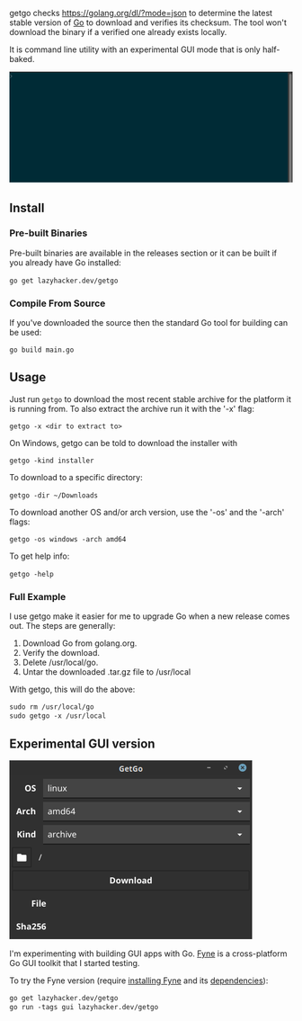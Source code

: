 getgo checks https://golang.org/dl/?mode=json to determine the latest
stable version of [Go](https://golang.org) to download and verifies its
checksum.  The tool won't download the binary if a verified one already exists
locally.

It is command line utility with an experimental GUI mode that is only
half-baked.

![animemated screenshot](getgo.gif)

## Install

### Pre-built Binaries

Pre-built binaries are available in the releases section or it can be built if
you already have Go installed:

`go get lazyhacker.dev/getgo`

### Compile From Source

If you've downloaded the source then the standard Go tool for building can be
used:

```
go build main.go
```

## Usage

Just run `getgo` to download the most recent stable archive for the platform it
is running from.  To also extract the archive run it with the '-x' flag:

```
getgo -x <dir to extract to>
```
On Windows, getgo can be told to download the installer with

```
getgo -kind installer
```

To download to a specific directory:

`getgo -dir ~/Downloads`

To download another OS and/or arch version, use the '-os' and the '-arch' flags:

```
getgo -os windows -arch amd64
```

To get help info:

`getgo -help`

### Full Example

I use getgo make it easier for me to upgrade Go when a new release comes out.
The steps are generally:

1. Download Go from golang.org.
1. Verify the download.
1. Delete /usr/local/go.
1. Untar the downloaded .tar.gz file to /usr/local

With getgo, this will do the above:

```
sudo rm /usr/local/go
sudo getgo -x /usr/local
```

## Experimental GUI version

![gui screenshot](getgo-gui.png)


I'm experimenting with building GUI apps with Go.  [Fyne](https://fyne.io) is a
cross-platform Go GUI toolkit that I started testing.

To try the Fyne version (require [installing Fyne](https://developer.fyne.io/#installing)
and its [dependencies](https://developer.fyne.io/started/#prerequisites)):

```
go get lazyhacker.dev/getgo
go run -tags gui lazyhacker.dev/getgo

```
